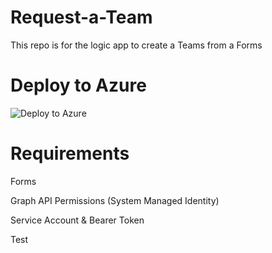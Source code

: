 # Request-a-Team
This repo is for the logic app to create a Teams from a Forms

# Deploy to Azure
![Deploy to Azure](https://aka.ms/deploytoazurebutton)

# Requirements

Forms

Graph API Permissions (System Managed Identity) 

Service Account & Bearer Token

Test
